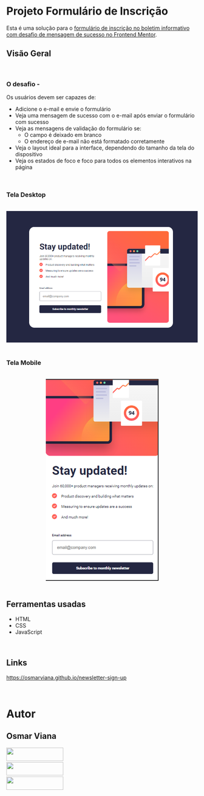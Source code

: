 # Projeto Formulário de Inscrição

Esta é uma solução para o [formulário de inscrição no boletim informativo com desafio de mensagem de sucesso no Frontend Mentor](https://www.frontendmentor.io/challenges/newsletter-signup-form-with-success-message-3FC1AZbNrv).

## Visão Geral

</br>

### O desafio -

Os usuários devem ser capazes de:

- Adicione o e-mail e envie o formulário
- Veja uma mensagem de sucesso com o e-mail após enviar o formulário com sucesso
- Veja as mensagens de validação do formulário se:
  - O campo é deixado em branco
  - O endereço de e-mail não está formatado corretamente
- Veja o layout ideal para a interface, dependendo do tamanho da tela do dispositivo
- Veja os estados de foco e foco para todos os elementos interativos na página

</br>

### Tela Desktop

</br>

<div align='center'>
<img src="./design/desktop-design.png">
</div>

</br>

### Tela Mobile

</br>

<div align='center'>
<img  src="./design/mobile-design.png">
</div>

</br>

## Ferramentas usadas

- HTML
- CSS
- JavaScript

</br>

## Links

https://osmarviana.github.io/newsletter-sign-up

</br>

# Autor

## Osmar Viana

<div align="left"> 
  <a href="https://www.instagram.com/osmarvianatorres/" target="_blank">
  <img src="https://img.shields.io/badge/-Instagram-%23D5109A?style=for-the-badge&logo=instagram&logoColor=white" target="_blank" width="150px" height="35px">
  </a>
  </br>
  <a href = "mailto:osmarvianatorres@gmail.com" target="_blank">
  <img src="https://img.shields.io/badge/-Gmail-%23E4405F?style=for-the-badge&logo=gmail&logoColor=white" target="_blank" width="150px" height="35px">
  </a>
  </br>
  <a href="https://www.linkedin.com/in/osmarvianatorres" target="_blank">
  <img src="https://img.shields.io/badge/-LinkedIn-%230077B5?style=for-the-badge&logo=linkedin&logoColor=white" target="_blank" width="150px" height="35px">
  </a>
  </br>

</div>

